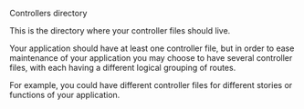 Controllers directory

This is the directory where your controller files should live.

Your application should have at least one controller file, but in order to ease
maintenance of your application you may choose to have several controller files,
with each having a different logical grouping of routes.

For example, you could have different controller files for different stories or
functions of your application.